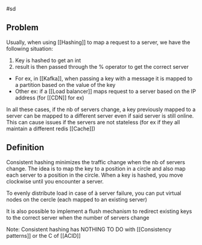 #sd

## Problem

Usually, when using [[Hashing]] to map a request to a server, we have the following situation:

1. Key is hashed to get an int
2. result is then passed through the % operator to get the correct server

- For ex, in [[Kafka]], when passing a key with a message it is mapped to a partition based on the value of the key
- Other ex: if a [[Load balancer]] maps request to a server based on the IP address (for [[CDN]] for ex)

In all these cases, if the nb of servers change, a key previously mapped to a server can be mapped to a different server even if said server is still online.
This can cause issues if the servers are not stateless (for ex if they all maintain a different redis [[Cache]])

## Definition

Consistent hashing minimizes the traffic change when the nb of servers change.
The idea is to map the key to a position in a circle and also map each server to a position in the circle.
When a key is hashed, you move clockwise until you encounter a server.

To evenly distribute load in case of à server failure, you can put virtual nodes on the cercle (each mapped to an existing server)

It is also possible to implement a flush mechanism to redirect existing keys to the correct server when the number of servers change

Note: Consistent hashing has NOTHING TO DO with [[Consistency patterns]] or the C of [[ACID]]
